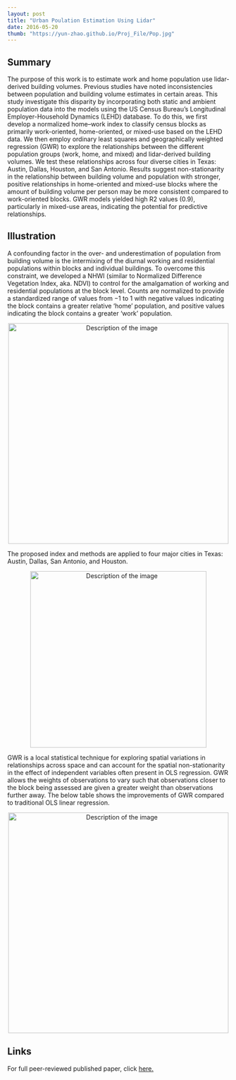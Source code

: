 ```yaml
---
layout: post
title: "Urban Poulation Estimation Using Lidar"
date: 2016-05-20
thumb: "https://yun-zhao.github.io/Proj_File/Pop.jpg" 
---
```


## Summary
 The purpose of this work is to estimate work and home population use lidar-derived building volumes.  Previous studies have noted inconsistencies between population and building volume estimates in certain areas. This study investigate this disparity by incorporating both static and ambient population data into the models using the US Census Bureau’s Longitudinal Employer-Household Dynamics (LEHD) database. To do this, we first develop a normalized home–work index to classify census blocks as primarily work-oriented, home-oriented, or mixed-use based on the LEHD data. We then employ ordinary least squares and geographically weighted regression (GWR) to explore the relationships between the different population groups (work, home, and mixed) and lidar-derived building volumes. We test these relationships across four diverse cities in Texas: Austin, Dallas, Houston, and San Antonio. Results suggest non-stationarity in the relationship between building volume and population with stronger, positive relationships in home-oriented and mixed-use blocks where the amount of building volume per person may be more consistent compared to work-oriented blocks. GWR models yielded high R2 values (0.9), particularly in mixed-use areas, indicating the potential for predictive relationships. 

## Illustration

A confounding factor in the over- and underestimation of population from building volume is the intermixing of the diurnal working and residential populations within blocks and individual buildings. To overcome this constraint, we developed a NHWI (similar to Normalized Difference Vegetation Index, aka. NDVI) to control for the amalgamation of working and residential populations at the block level. Counts are normalized to provide a standardized range of values from −1 to 1 with negative values indicating the block contains a greater relative ‘home’ population, and positive values indicating the block contains a greater ‘work’ population.  

<div style="text-align:center">
  <img src="https://yun-zhao.github.io/Proj_File/pop-1.jpg" alt="Description of the image" width="500">
</div>


The proposed index and methods are applied to four major cities in Texas: Austin, Dallas, San Antonio, and Houston.

<div style="text-align:center">
  <img src="https://yun-zhao.github.io/Proj_File/pop-2.jpg" alt="Description of the image" width="400">
</div>

GWR  is a local statistical technique for exploring spatial variations in relationships across space and can account for the spatial non-stationarity in the effect of independent variables often present in OLS regression. GWR allows the weights of observations to vary such that observations closer to the block being assessed are given a greater weight than observations further away. The below table shows the improvements of GWR compared to traditional OLS linear regression.   

<div style="text-align:center">
  <img src="https://yun-zhao.github.io/Proj_File/pop-3.jpg" alt="Description of the image" width="500">
</div>


## Links

For full peer-reviewed published paper, click <a href="https://www.dropbox.com/scl/fi/l8rlm9zpwrw5wr0expg6d/Estimating-work-and-home-population-using-lidar-derived-building-volumes.pdf?rlkey=68gc18dbxfb4o5nctf5gqeplg&dl=0" target="_blank">here.</a>
